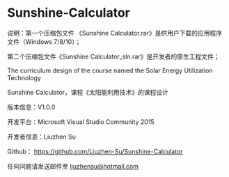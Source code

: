 # Sunshine-Calculator

说明：第一个压缩包文件 《Sunshine Calculator.rar》是供用户下载的应用程序文件（Windows 7/8/10）；

第二个压缩包文件《Sunshine Calculator_sln.rar》是开发者的原生工程文件；

The curriculum design of the course named the Solar Energy Utilization Technology

Sunshine Calculator，课程《太阳能利用技术》的课程设计

版本信息：V1.0.0

开发平台：Microsoft Visual Studio Community 2015

开发者信息：Liuzhen Su

Github： https://github.com/Liuzhen-Su/Sunshine-Calculator 

任何问题请发送邮件至 liuzhensu@hotmail.com
